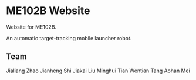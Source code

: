 # ME102B Website

Website for ME102B. 

An automatic target-tracking mobile launcher robot.

## Team

Jialiang Zhao
Jianheng Shi
Jiakai Liu
Minghui Tian
Wentian Tang
Aohan Mei
